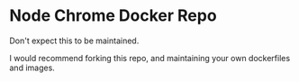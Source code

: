# Node Chrome Docker Repo

Don't expect this to be maintained.

I would recommend forking this repo, and maintaining your own dockerfiles and images.
